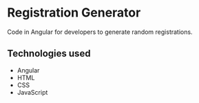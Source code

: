# Registration Generator

Code in Angular for developers to generate random registrations.

## Technologies used
- Angular
- HTML
- CSS
- JavaScript